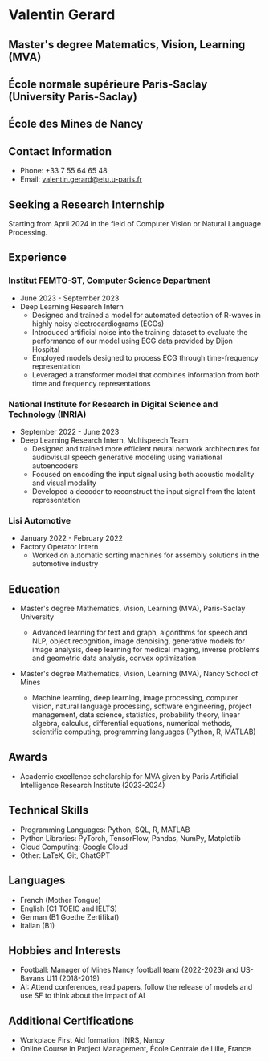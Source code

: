 **Valentin Gerard**
================

Master's degree Matematics, Vision, Learning (MVA)
---------------------------------------------

École normale supérieure Paris-Saclay (University Paris-Saclay)
---------------------------------------------------------

École des Mines de Nancy
------------------------

**Contact Information**
-----------------------

* Phone: +33 7 55 64 65 48
* Email: valentin.gerard@etu.u-paris.fr

**Seeking a Research Internship**
-------------------------------

Starting from April 2024 in the field of Computer Vision or Natural Language Processing.

**Experience**
--------------

### Institut FEMTO-ST, Computer Science Department

* June 2023 - September 2023
* Deep Learning Research Intern
	+ Designed and trained a model for automated detection of R-waves in highly noisy electrocardiograms (ECGs)
	+ Introduced artificial noise into the training dataset to evaluate the performance of our model using ECG data provided by Dijon Hospital
	+ Employed models designed to process ECG through time-frequency representation
	+ Leveraged a transformer model that combines information from both time and frequency representations

### National Institute for Research in Digital Science and Technology (INRIA)

* September 2022 - June 2023
* Deep Learning Research Intern, Multispeech Team
	+ Designed and trained more efficient neural network architectures for audiovisual speech generative modeling using variational autoencoders
	+ Focused on encoding the input signal using both acoustic modality and visual modality
	+ Developed a decoder to reconstruct the input signal from the latent representation

### Lisi Automotive

* January 2022 - February 2022
* Factory Operator Intern
	+ Worked on automatic sorting machines for assembly solutions in the automotive industry

**Education**
-------------

* Master's degree Mathematics, Vision, Learning (MVA), Paris-Saclay University
	+ Advanced learning for text and graph, algorithms for speech and NLP, object recognition, image denoising, generative models for image analysis, deep learning for medical imaging, inverse problems and geometric data analysis, convex optimization

* Master's degree Mathematics, Vision, Learning (MVA), Nancy School of Mines
	+ Machine learning, deep learning, image processing, computer vision, natural language processing, software engineering, project management, data science, statistics, probability theory, linear algebra, calculus, differential equations, numerical methods, scientific computing, programming languages (Python, R, MATLAB)

**Awards**
---------

* Academic excellence scholarship for MVA given by Paris Artificial Intelligence Research Institute (2023-2024)

**Technical Skills**
-------------------

* Programming Languages: Python, SQL, R, MATLAB
* Python Libraries: PyTorch, TensorFlow, Pandas, NumPy, Matplotlib
* Cloud Computing: Google Cloud
* Other: LaTeX, Git, ChatGPT

**Languages**
-------------

* French (Mother Tongue)
* English (C1 TOEIC and IELTS)
* German (B1 Goethe Zertifikat)
* Italian (B1)

**Hobbies and Interests**
-----------------------

* Football: Manager of Mines Nancy football team (2022-2023) and US-Bavans U11 (2018-2019)
* AI: Attend conferences, read papers, follow the release of models and use SF to think about the impact of AI

**Additional Certifications**
---------------------------

* Workplace First Aid formation, INRS, Nancy
* Online Course in Project Management, École Centrale de Lille, France